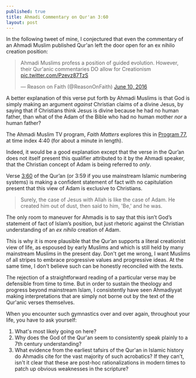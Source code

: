 ```yaml
---
published: true
title: Ahmadi Commentary on Qur'an 3:60
layout: post
---
```

In the following tweet of mine, I conjectured that even the commentary of an Ahmadi Muslim published Qur'an left the door open for an ex nihilo creation position:

<blockquote class="twitter-tweet" data-lang="en"><p lang="en" dir="ltr">Ahmadi Muslims profess a position of guided evolution. However, their Qur&#39;anic commentaries DO allow for Creationism <a href="https://t.co/Pzevz87TzS">pic.twitter.com/Pzevz87TzS</a></p>&mdash; Reason on Faith (@ReasonOnFaith) <a href="https://twitter.com/ReasonOnFaith/status/741362911902371840">June 10, 2016</a></blockquote>
<script async src="//platform.twitter.com/widgets.js" charset="utf-8"></script>

A better explanation of this verse put forth by Ahmadi Muslims is that God is simply making an argument _against_ Christian claims of a divine Jesus, by saying that if Christians think Jesus is divine because he had no human father, than what of the Adam of the Bible who had no human mother _nor_ a human father? 

The Ahmadi Muslim TV program, _Faith Matters_ explores this in [Program 77](https://youtu.be/B825iH4kqSU?t=4m40s), at time index 4:40 (for about a minute in length).

Indeed, it would be a good explanation except that the verse in the Qur’an does not itself present this qualifier attributed to it by the Ahmadi speaker, that the Christian concept of Adam is being referred to _only_.

Verse [3:60](http://www.alislam.org/quran/tafseer/?page=141&region=EN) of the Qur’an (or 3:59 if you use mainstream Islamic numbering systems) is making a confident statement of fact with no capitulation present that this view of Adam is exclusive to Christians.

> Surely, the case of Jesus with Allah is like the case of Adam. He created him out of dust, then said to him, 'Be,' and he was.

The only room to maneuver for Ahmadis is to say that this isn’t God’s statement of fact of Islam’s position, but just rhetoric against the Christian understanding of an _ex nihilo_ creation of Adam.

This is why it is more plausible that the Qur’an supports a literal creationist view of life, as espoused by early Muslims and which is still held by many mainstream Muslims in the present day. Don't get me wrong, I want Muslims of all stripes to embrace progressive values and progressive ideas. At the same time, I don't believe such can be honestly reconciled with the texts.

The rejection of a straightforward reading of a particular verse may be defensible from time to time. But in order to sustain the theology and progress beyond mainstream Islam, I consistently have seen Ahmadiyyat making interpretations that are simply not borne out by the text of the Qur'anic verses themselves.

When you encounter such gymnastics over and over again, throughout your life, you have to ask yourself: 

1. What's most likely going on here?
2. Why does the God of the Qur'an seem to consistently speak plainly to a 7th century understanding?
3. What evidence from the earliest tafsirs of the Qur'an in Islamic history do Ahmadis cite for the vast majority of such acrobatics? If they can't, isn't it clear that these are post-hoc rationalizations in modern times to patch up obvious weaknesses in the scripture?